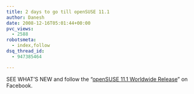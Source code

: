 ```yaml
---
title: 2 days to go till openSUSE 11.1
author: Danesh
date: 2008-12-16T05:01:44+00:00
pvc_views:
  - 2588
robotsmeta:
  - index,follow
dsq_thread_id:
  - 947385464

---
```

<p style="text-align: center;">
  <p>
    SEE WHAT&#8217;S NEW and follow the &#8220;<a href="http://www.facebook.com/event.php?eid=32763792317">openSUSE 11.1 Worldwide Release</a>&#8221; on Facebook.
  </p>